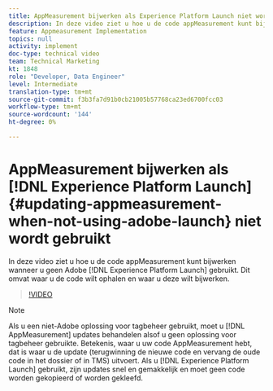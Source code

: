 ```yaml
---
title: AppMeasurement bijwerken als Experience Platform Launch niet wordt gebruikt
description: In deze video ziet u hoe u de code appMeasurement kunt bijwerken wanneer u geen Experience Platform Launch gebruikt. Dit omvat waar u de code wilt ophalen en waar u deze wilt bijwerken.
feature: Appmeasurement Implementation
topics: null
activity: implement
doc-type: technical video
team: Technical Marketing
kt: 1848
role: "Developer, Data Engineer"
level: Intermediate
translation-type: tm+mt
source-git-commit: f3b3fa7d91b0cb21005b57768ca23ed6700fcc03
workflow-type: tm+mt
source-wordcount: '144'
ht-degree: 0%

---
```



# AppMeasurement bijwerken als [!DNL Experience Platform Launch] {#updating-appmeasurement-when-not-using-adobe-launch} niet wordt gebruikt

In deze video ziet u hoe u de code appMeasurement kunt bijwerken wanneer u geen Adobe [!DNL Experience Platform Launch] gebruikt. Dit omvat waar u de code wilt ophalen en waar u deze wilt bijwerken.

>[!VIDEO](https://video.tv.adobe.com/v/25913/?quality=12)

>[!NOTE]
>
>Als u een niet-Adobe oplossing voor tagbeheer gebruikt, moet u [!DNL AppMeasurement] updates behandelen alsof u geen oplossing voor tagbeheer gebruikte. Betekenis, waar u uw code AppMeasurement hebt, dat is waar u de update (terugwinning de nieuwe code en vervang de oude code in het dossier of in TMS) uitvoert. Als u [!DNL Experience Platform Launch] gebruikt, zijn updates snel en gemakkelijk en moet geen code worden gekopieerd of worden gekleefd.
